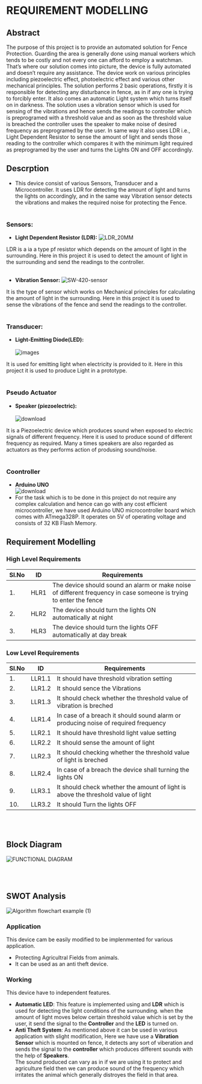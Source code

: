 
# REQUIREMENT MODELLING 
## Abstract
The purpose of this project is to provide an automated solution for Fence Protection. Guarding the area is generally done using manual workers which tends to be costly and not every one can afford to employ a watchman. That’s where our solution comes into picture, the device is fully automated and doesn’t require any assistance. The device work on various principles including piezoelectric effect, photoelectric effect and various other mechanical principles. The solution performs 2 basic operations, firstly it is responsible for detecting any disturbance in fence, as in if any one is trying to forcibly enter. It also comes an automatic Light system which turns itself on in darkness. The solution uses a vibration sensor which is used for sensing of the vibrations and hence sends the readings to controller which is preprogramed with a threshold value and as soon as the threshold value is breached the controller uses the speaker to make noise of desired frequency as preprogramed by the user. In same way it also uses LDR i.e., Light Dependent Resistor to sense the amount of light and sends those reading to the controller which compares it with the minimum light required as preprogramed by the user and turns the Lights ON and OFF accordingly.

## Descrption
* This device consist of various Sensors, Transducer and a Microcontroller. It uses LDR for detecting the amount of light and turns the lights on accordingly, and in the same way Vibration sensor detects the vibrations and makes the required noise for protecting the Fence. </br> </br>
### Sensors: 
* **Light Dependent Resistor (LDR):** 
![LDR_20MM](https://user-images.githubusercontent.com/98849909/155838596-d2e01716-8225-4306-8edb-1cda5b462ed9.jpg)

LDR is a ia a type pf resistor which depends on the amount of light in the surrounding. Here in this project it is used to detect the amount of light in the surrounding and send the readings to the controller.
</br></br>
* **Vibration Sensor:** 
![SW-420-sensor](https://user-images.githubusercontent.com/98849909/155838635-7ee3c3f6-fd35-4c04-8877-db06580b9939.jpg)

It is the type of sensor which works on Mechanical principles for calculating the amount of light in the surrounding. Here in this project it is used to sense the vibrations of the fence and send the readings to the controller.
</br></br>
### Transducer:

* **Light-Emitting Diode(LED):** </br></br>
![images](https://user-images.githubusercontent.com/98849909/155838699-bce9333d-0159-4854-b271-95a7ebc67341.jpg)

 It is used for emitting light when electricity is provided to it. Here in this project it is used to produce Light in a prototype.
</br></br>
### Pseudo Actuator 
* **Speaker (piezoelectric):** </br></br>
![download](https://user-images.githubusercontent.com/98849909/155838713-c17432d3-9e2d-49fd-99dd-43c421a24235.jpg)

It is a Piezoelectric device which produces sound when exposed to electric signals of different frequency. Here it is used to produce sound of different frequency as required. Many a times speakers are also regarded as actuators as they performs action of produsing sound/noise.
</br></br>
### Coontroller
* **Arduino UNO** <br/> 
![download](https://user-images.githubusercontent.com/98849909/157196531-61246171-8d8e-4634-b2d0-f96ba6f30751.png)
* For the task which is to be done in this project do not require any complex calculation and hence can go with any cost efficient microcontroller, we have used Arduino UNO microcontroller board which comes with ATmega328P. It operates on 5V of operating voltage and consists of 32 KB Flash Memory.
## Requirement Modelling

### High Level Requirements
| Sl.No | ID | Requirements |
|----|----|-----|
| 1. | HLR1 | The device should sound an alarm or make noise of different frequency in case someone is trying to enter the fence |
| 2. | HLR2 | The device should turn the lights ON automatically at night |
| 3. | HLR3 | The device should turn the lights OFF automatically at day break |

### Low Level Requirements 
| Sl.No | ID | Requirements |
|----|----|-----|
| 1. | LLR1.1 | It should have threshold vibration setting |
| 2. | LLR1.2 | It should sence the Vibrations |
| 3. | LLR1.3 | It should check whether the threshold value of vibration is breched |
| 4. | LLR1.4 | In case of a breach it should sound alarm or producing noise of required frequency |
| 5. | LLR2.1 | It should have threshold light value setting |
| 6. | LLR2.2 | It should sense the amount of light |
| 7. | LLR2.3 | It should checking whether the threshold value of light is breched  |
| 8. | LLR2.4 | In case of a breach the device shall turning the lights ON |
| 9. | LLR3.1 | It should check whether the amount of light is above the threshold value of light |
|10. | LLR3.2 | It should Turn the lights OFF |

</br></br> 
## Block Diagram
![FUNCTIONAL DIAGRAM](https://user-images.githubusercontent.com/98849909/154833285-e81345b5-6735-417b-b39c-d2832497a930.png)

</br></br> 
## SWOT Analysis
![Algorithm flowchart example (1)](https://user-images.githubusercontent.com/98849909/155700832-9f512a1b-0d49-4f1c-83c6-64d57180f193.png)


### Application 
This device cam be easily modified to be implenmented for various application.
* Protecting Agricultral Fields from animals.
* It can be used as an anti theft device.
### Working 
This device have to independent features.
* **Automatic LED**: This feature is implemented using and **LDR** which is used for detecting the light conditions of the surrounding. when the amount of light moves below certain threshold value which is set by the user, it send the signal to the **Controller** and the **LED** is turned on.
* **Anti Theft System**: As mentioned above it can be used in various application with slight modification, Here we have use a **Vibration Sensor** which is mounted on fence, it detects any sort of viberation and sends the signal to the **controller** which produces different sounds with the help of **Speakers**.</br>
The sound produced can vary as in if we are using it to protect and agriculture field then we can produce sound of the frequency which irritates the animal which generally distroyes the field in that area.



